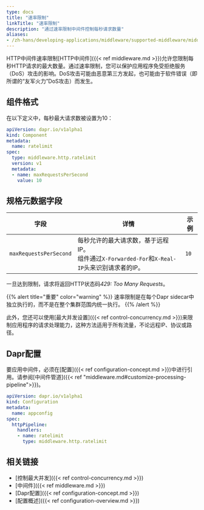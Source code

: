 ```yaml
---
type: docs
title: "速率限制"
linkTitle: "速率限制"
description: "通过速率限制中间件控制每秒请求数量"
aliases:
- /zh-hans/developing-applications/middleware/supported-middleware/middleware-rate-limit/
---
```


HTTP中间件速率限制[HTTP中间件]({{< ref middleware.md >}})允许您限制每秒HTTP请求的最大数量。通过速率限制，您可以保护应用程序免受拒绝服务（DoS）攻击的影响。DoS攻击可能由恶意第三方发起，也可能由于软件错误（即所谓的“友军火力”DoS攻击）而发生。

## 组件格式

在以下定义中，每秒最大请求数被设置为10：

```yaml
apiVersion: dapr.io/v1alpha1
kind: Component
metadata:
  name: ratelimit
spec:
  type: middleware.http.ratelimit
  version: v1
  metadata:
  - name: maxRequestsPerSecond
    value: 10
```

## 规格元数据字段

| 字段 | 详情 | 示例 |
|-------|---------|---------|
| `maxRequestsPerSecond` | 每秒允许的最大请求数，基于远程IP。<br>组件通过`X-Forwarded-For`和`X-Real-IP`头来识别请求者的IP。 | `10`

一旦达到限制，请求将返回HTTP状态码*429: Too Many Requests*。

{{% alert title="重要" color="warning" %}}
速率限制是在每个Dapr sidecar中独立执行的，而不是在整个集群范围内统一执行。
{{% /alert %}}

此外，您还可以使用[最大并发设置]({{< ref control-concurrency.md >}})来限制应用程序的请求处理能力，这种方法适用于所有流量，不论远程IP、协议或路径。

## Dapr配置

要应用中间件，必须在[配置]({{< ref configuration-concept.md >}})中进行引用。请参阅[中间件管道]({{< ref "middleware.md#customize-processing-pipeline">}})。

```yaml
apiVersion: dapr.io/v1alpha1
kind: Configuration
metadata:
  name: appconfig
spec:
  httpPipeline:
    handlers:
    - name: ratelimit
      type: middleware.http.ratelimit
```

## 相关链接

- [控制最大并发]({{< ref control-concurrency.md >}})
- [中间件]({{< ref middleware.md >}})
- [Dapr配置]({{< ref configuration-concept.md >}})
- [配置概述]({{< ref configuration-overview.md >}})
